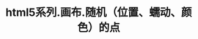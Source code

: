 ---
layout: result
title: html5系列.画布.随机（位置、蠕动、颜色）的点
keywords:	 "html5,canvas,画布,随机位置,随机蠕动,随机颜色"
description: "html5,canvas 画布 随机位置 随机蠕动 随机颜色"
referrertitle: "html5系列.画布.随机（位置、蠕动、颜色）的点"
referrer: "/2014/12/14/html5-series-random-color/"
hash: "bNpjwE"  
height: 300
---